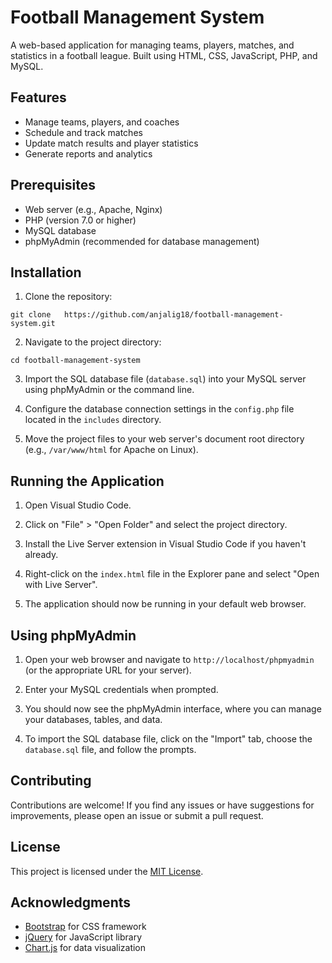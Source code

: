 # Football Management System

A web-based application for managing teams, players, matches, and statistics in a football league. Built using HTML, CSS, JavaScript, PHP, and MySQL.

## Features

- Manage teams, players, and coaches
- Schedule and track matches
- Update match results and player statistics
- Generate reports and analytics

## Prerequisites

- Web server (e.g., Apache, Nginx)
- PHP (version 7.0 or higher)
- MySQL database
- phpMyAdmin (recommended for database management)

## Installation

1. Clone the repository:

``
git clone   https://github.com/anjalig18/football-management-system.git
``

2. Navigate to the project directory:

``
cd football-management-system
``

3. Import the SQL database file (`database.sql`) into your MySQL server using phpMyAdmin or the command line.

4. Configure the database connection settings in the `config.php` file located in the `includes` directory.

5. Move the project files to your web server's document root directory (e.g., `/var/www/html` for Apache on Linux).

## Running the Application

1. Open Visual Studio Code.

2. Click on "File" > "Open Folder" and select the project directory.

3. Install the Live Server extension in Visual Studio Code if you haven't already.

4. Right-click on the `index.html` file in the Explorer pane and select "Open with Live Server".

5. The application should now be running in your default web browser.

## Using phpMyAdmin

1. Open your web browser and navigate to `http://localhost/phpmyadmin` (or the appropriate URL for your server).

2. Enter your MySQL credentials when prompted.

3. You should now see the phpMyAdmin interface, where you can manage your databases, tables, and data.

4. To import the SQL database file, click on the "Import" tab, choose the `database.sql` file, and follow the prompts.

## Contributing

Contributions are welcome! If you find any issues or have suggestions for improvements, please open an issue or submit a pull request.

## License

This project is licensed under the [MIT License](LICENSE).

## Acknowledgments

- [Bootstrap](https://getbootstrap.com/) for CSS framework
- [jQuery](https://jquery.com/) for JavaScript library
- [Chart.js](https://www.chartjs.org/) for data visualization
